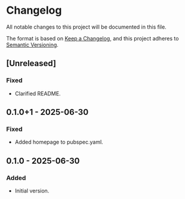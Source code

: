 # Changelog

All notable changes to this project will be documented in this file.

The format is based on [Keep a Changelog](https://keepachangelog.com),
and this project adheres to [Semantic Versioning](https://semver.org/spec/v2.0.0.html).

## [Unreleased]

### Fixed
 - Clarified README.

## 0.1.0+1 - 2025-06-30

### Fixed
 - Added homepage to pubspec.yaml.

## 0.1.0 - 2025-06-30

### Added
- Initial version.
